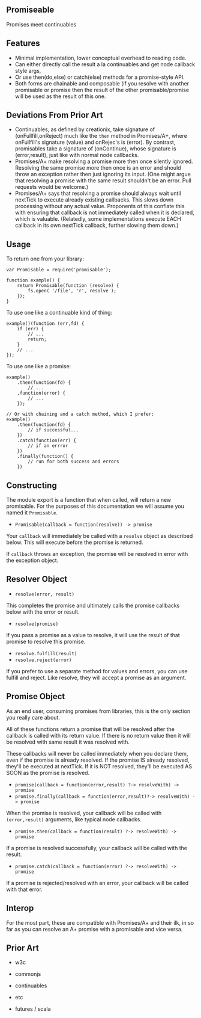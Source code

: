 Promiseable
-----------

Promises meet continuables 

Features
--------

* Minimal implementation, lower conceptual overhead to reading code.
* Can either directly call the result a la continuables and get node
  callback style args,
* Or use then(do,else) or catch(else) methods for a promise-style API.
* Both forms are chainable and composable (if you resolve with another
  promisable or promise then the result of the other promisable/promise
  will be used as the result of this one.

Deviations From Prior Art
-------------------------

* Continuables, as defined by creationix, take signature of (onFullfill,onReject)
  much like the `then` method in Promises/A+, where onFullfill's signature
  (value) and onRejec's is (error). By contrast, promisables take a
  signature of (onContinue), whose signature is (error,result), just like
  with normal node callbacks.
* Promises/A+ make resolving a promise more then once silently ignored.
  Resolving the same promise more then once is an error and should throw an
  exception rather then just ignoring its input. (One might argue that
  resolving a promise with the same result shouldn't be an error. Pull
  requests would be welcome.)
* Promises/A+ says that resolving a promise should always wait until
  nextTick to execute already existing callbacks. This slows down processing
  without any actual value. Proponents of this conflate this with ensuring
  that callback is not immediately called when it is declared, which is
  valuable. (Relatedly, some implementations execute EACH callback in its
  own nextTick callback, further slowing them down.)

Usage
-----

To return one from your library:

    var Promisable = require('promisable');

    function example() {
        return Promisable(function (resolve) {
            fs.open( '/file', 'r', resolve );
        });
    }

To use one like a continuable kind of thing:

    example()(function (err,fd) {
        if (err) {
            // ...
            return;
        }
        // ...
    });

To use one like a promise:

    example()
        .then(function(fd) {
            // ...
        ,function(error) {
            // ...
        });

    // Or with chaining and a catch method, which I prefer:
    example()
        .then(function(fd) {
            // if successful...
        })
        .catch(function(err) {
            // if an errror
        })
        .finally(function() {
            // run for both success and errors
        })

Constructing
------------

The module export is a function that when called, will return a new
promisable.  For the purposes of this documentation we will assume you named
it `Promisable`.

* `Promisable(callback = function(resolve)) -> promise`

Your `callback` will immediately be called with a `resolve` object as
described below.  This will execute before the promise is returned.

If `callback` throws an exception, the promise will be resolved in error
with the exception object.


Resolver Object
---------------

* `resolve(error, result)`

This completes the promise and ultimately calls the promise callbacks below
with the error or result.

* `resolve(promise)`

If you pass a promise as a value to resolve, it will use the result of that
promise to resolve this promise.

* `resolve.fulfill(result)`
* `resolve.reject(error)`

If you prefer to use a separate method for values and errors, you can use
fulfill and reject.  Like resolve, they will accept a promise as an
argument.


Promise Object
--------------

As an end user, consuming promises from libraries, this is the only section
you really care about.

All of these functions return a promise that will be resolved after the
callback is called with its return value.  If there is no return value then
it will be resolved with same result it was resolved with.

These callbacks will never be called immediately when you declare them, even
if the promise is already resolved.  If the promise IS already resolved,
they'll be executed at nextTick.  If it is NOT resolved, they'll be executed
AS SOON as the promise is resolved.

* `promise(callback = function(error,result) ?-> resolveWith) -> promise`
* `promise.finally(callback = function(error,result)?-> resolveWith) -> promise`

When the promise is resolved, your callback will be called with
`(error,result)` arguments, like typical node callbacks.

* `promise.then(callback = function(result) ?-> resolveWith) -> promise`

If a promise is resolved successfully, your callback will be called with the
result.

* `promise.catch(callback = function(error) ?-> resolveWith) -> promise`

If a promise is rejected/resolved with an error, your callback will be
called with that error.


Interop
-------

For the most part, these are compatible with Promises/A+ and their ilk, in
so far as you can resolve an A+ promise with a promisable and vice versa.

Prior Art
---------

* w3c

* commonjs

* continuables

* etc

* futures / scala
